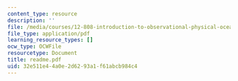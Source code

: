 ```yaml
---
content_type: resource
description: ''
file: /media/courses/12-808-introduction-to-observational-physical-oceanography-fall-2004/32e511e44a0e2d6293a1f61abcb984c4_readme.pdf
file_type: application/pdf
learning_resource_types: []
ocw_type: OCWFile
resourcetype: Document
title: readme.pdf
uid: 32e511e4-4a0e-2d62-93a1-f61abcb984c4
---
```

